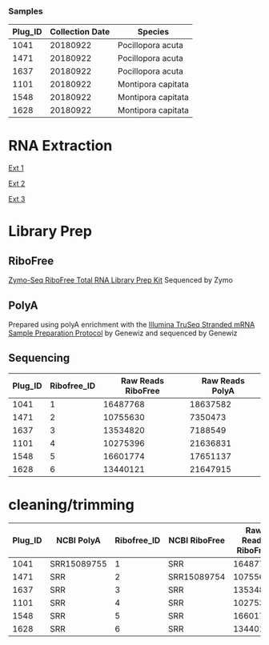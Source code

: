 ### Samples

Plug_ID| Collection Date |Species|
---|---|---|
1041|	20180922	|Pocillopora acuta|
1471|	20180922	|Pocillopora acuta|
1637|	20180922	|Pocillopora acuta|
1101|	20180922	|Montipora capitata|
1548|	20180922	|Montipora capitata|
1628|	20180922	|Montipora capitata|

# RNA Extraction
[Ext 1](https://emmastrand.github.io/EmmaStrand_Notebook/Holobiont-Integration-August-DNA-RNA-Extractions/)

[Ext 2](https://emmastrand.github.io/EmmaStrand_Notebook/Holobiont-Integration-July-DNA-RNA-Extractions/)

[Ext 3](https://emmastrand.github.io/EmmaStrand_Notebook/Holobiont-Integration-September-DNA-RNA-Extractions/)

# Library Prep

## RiboFree

[Zymo-Seq RiboFree Total RNA Library Prep Kit](https://meschedl.github.io/MESPutnam_Open_Lab_Notebook/zribo-lib-RNA-second/) Sequenced by Zymo


## PolyA

Prepared using polyA enrichment with the [Illumina TruSeq Stranded mRNA Sample Preparation Protocol](https://github.com/hputnam/Express_Compare/blob/main/truseq_stranded_mrna_protocol.pdf) by Genewiz and sequenced by Genewiz

## Sequencing

Plug_ID| Ribofree_ID | Raw Reads RiboFree |Raw Reads PolyA|
---|---|---|---|
1041|	1 | 16487768	|18637582|
1471|	2 | 10755630	|7350473|
1637|	3 | 13534820	|7188549|
1101|	4 | 10275396	|21636831|
1548|	5 | 16601774	|17651137|
1628|	6 | 13440121	|21647915|

# cleaning/trimming  


Plug_ID| NCBI PolyA| Ribofree_ID | NCBI RiboFree | Raw Reads RiboFree |Raw Reads PolyA|Riobfree trimmomatic|Riobfree fastp |PolyA trimmomatic|PolyA fastp
---|---|---|---|---|---|---|---|---|---|
1041|SRR15089755|	1 |SRR |16487768	|18637582|x|x|x|x|
1471|	SRR |2 |SRR15089754 |10755630	|7350473|x|x|x|x|
1637|	SRR |3 |SRR |13534820	|7188549|x|x|x|x|
1101|	SRR |4 |SRR |10275396	|21636831|x|x|x|x|
1548|	SRR |5 |SRR |16601774	|17651137|x|x|x|x|
1628|	SRR |6 |SRR |13440121	|21647915|x|x|x|x|



